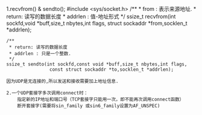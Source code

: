 1.recvfrom()  &  sendto();
	#include <sys/socket.h>
	/**
	 *  from : 表示来源地址.
	 *  return: 读写的数据长度
     *  addrlen : 值-地址形式
	 */
	ssize_t recvfrom(int sockfd,void *buff,size_t nbytes,int flags,
					struct sockaddr *from,socklen_t *addrlen);

	/**
	 * return: 读写的数据长度
     * addrlen : 只是一个整数.
	 */
	ssize_t sendto(int sockfd,const void *buff,size_t nbytes,int flags,
					const struct sockaddr *to,socklen_t *addrlen);

	因为UDP是无连接的,所以发送和接收需要加上地址信息.

    2.一个UDP套接字多次调用connect时：
        指定新的IP地址和端口号（TCP套接字只能用一次，即不能再次调用connect函数）
        断开套接字(需要将sin_family 或sin6_family设置为AF_UNSPEC)
